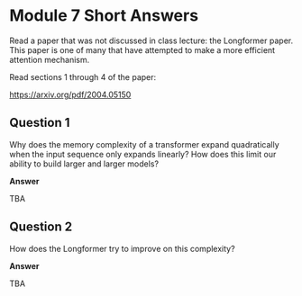 # Module 7 Short Answers

Read a paper that was not discussed in class lecture: the Longformer paper. This paper is one of many that have attempted to make a more efficient attention mechanism.

Read sections 1 through 4 of the paper:

https://arxiv.org/pdf/2004.05150

## Question 1

Why does the memory complexity of a transformer expand quadratically when the input sequence only expands linearly? How does this limit our ability to build larger and larger models?

**Answer**

TBA

## Question 2

How does the Longformer try to improve on this complexity?

**Answer**

TBA
